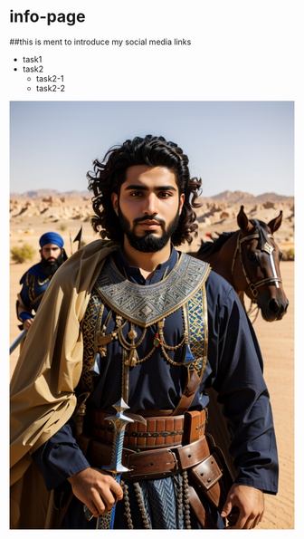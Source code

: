 # info-page
##this is ment to introduce my social media links
* task1
* task2
   * task2-1
   * task2-2


![](img/Absolute_Reality_v16_AN_ARABIC_LOOKING_GUY_IN_HIS_20S_WITH_A_C_3.jpg)

